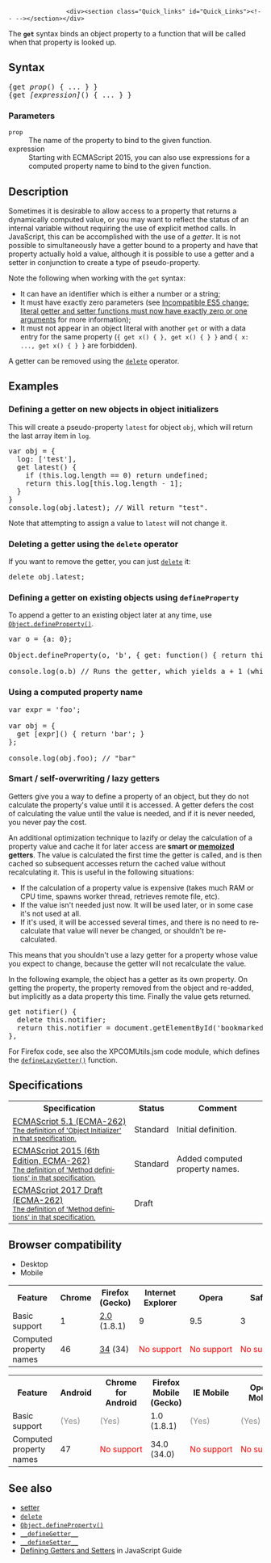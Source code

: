 
                
                  
                    <div><section class="Quick_links" id="Quick_Links"><!-- --></section></div>

<p>The <strong><code>get</code></strong> syntax binds an object property to a function that will be called when that property is looked up.</p>

<h2 id="Syntax">Syntax</h2>

<pre class="syntaxbox">{get <em>prop</em>() { ... } }
{get <em>[expression]</em>() { ... } }</pre>

<h3 id="Parameters">Parameters</h3>

<dl>
 <dt><code>prop</code></dt>
 <dd>The name of the property to bind to the given function.</dd>
 <dt>expression</dt>
 <dd>Starting with ECMAScript 2015, you can also use expressions for a computed property name to bind to the given function.</dd>
</dl>

<h2 id="Description">Description</h2>

<p>Sometimes it is desirable to allow access to a property that returns a dynamically computed value, or you may want to reflect the status of an internal variable without requiring the use of explicit method calls. In JavaScript, this can be accomplished with the use of a <em>getter</em>. It is not possible to simultaneously have a getter bound to a property and have that property actually hold a value, although it is possible to use a getter and a setter in conjunction to create a type of pseudo-property.</p>

<p>Note the following when working with the <code>get</code> syntax:</p>

<div>
<ul>
 <li>It can have an identifier which is either a number or a string;</li>
 <li>It must have exactly zero parameters (see <a href="http://whereswalden.com/2010/08/22/incompatible-es5-change-literal-getter-and-setter-functions-must-now-have-exactly-zero-or-one-arguments/" rel="external nofollow" class="external">Incompatible <abbr title="ECMAScript 5th edition">ES5</abbr> change: literal getter and setter functions must now have exactly zero or one arguments</a> for more information);</li>
 <li>It must not appear in an object literal with another <code>get</code> or with a data entry for the same property (<code>{ get x() { }, get x() { } }</code> and <code>{ x: ..., get x() { } }</code> are forbidden).</li>
</ul>
</div>

<p>A getter can be removed using the <code><a title="en/Core_JavaScript_1.5_Reference/Operators/Special_Operators/delete_Operator" href="/en-US/docs/Web/JavaScript/Reference/Operators/delete">delete</a></code> operator.</p>

<h2 id="Examples">Examples</h2>

<h3 id="Defining_a_getter_on_new_objects_in_object_initializers">Defining a getter on new objects in object initializers</h3>

<p>This will create a pseudo-property <code>latest</code> for object <code>obj</code>, which will return the last array item in <code>log</code>.</p>

<pre class="brush: js">var obj = {
&#xA0; log: [&apos;test&apos;],
&#xA0; get latest() {
&#xA0; &#xA0; if (this.log.length == 0) return undefined;
&#xA0; &#xA0; return this.log[this.log.length - 1];
&#xA0; }
}
console.log(obj.latest); // Will return &quot;test&quot;.
</pre>

<p>Note that attempting to assign a value to <code>latest</code> will not change it.</p>

<h3 id="Deleting_a_getter_using_the_delete_operator">Deleting a getter using the <code>delete</code> operator</h3>

<p>If you want to remove the getter, you can just <code><a href="/en-US/docs/Web/JavaScript/Reference/Operators/delete">delete</a></code> it:</p>

<pre class="brush: js">delete obj.latest;
</pre>

<h3 id="Defining_a_getter_on_existing_objects_using_defineProperty">Defining a getter on existing objects using <code>defineProperty</code></h3>

<p>To append a getter to an existing object later at any time, use <a title="The Object.defineProperty() method defines a new property directly on an object, or modifies an existing property on an object, and returns the object." href="/en-US/docs/Web/JavaScript/Reference/Global_Objects/Object/defineProperty"><code>Object.defineProperty()</code></a>.</p>

<pre class="brush: js">var o = {a: 0};

Object.defineProperty(o, &apos;b&apos;, { get: function() { return this.a + 1; } });

console.log(o.b) // Runs the getter, which yields a + 1 (which is 1)</pre>

<h3 id="Using_a_computed_property_name">Using a computed property name</h3>

<pre class="brush: js">var expr = &apos;foo&apos;;

var obj = {
  get [expr]() { return &apos;bar&apos;; }
};

console.log(obj.foo); // &quot;bar&quot;</pre>

<h3 id="Smart_self-overwriting_lazy_getters">Smart / self-overwriting / lazy getters</h3>

<p>Getters give you a way to define a property of an object, but they do not calculate the property&apos;s value until it is accessed. A getter defers the cost of calculating the value until the value is needed, and if it is never needed, you never pay the cost.</p>

<p>An additional optimization technique to lazify or delay the calculation of a property value and cache it for later access are<strong> smart or <a href="https://en.wikipedia.org/wiki/Memoization" class="external">memoized</a> getters</strong>. The value is calculated the first time the getter is called, and is then cached so subsequent accesses return the cached value without recalculating it. This&#xA0;is useful in the following situations:</p>

<ul>
 <li>If the calculation of a property value is expensive (takes much RAM or CPU time, spawns worker thread, retrieves remote file, etc).</li>
 <li>If the value isn&apos;t needed just now. It will be used later, or in some case it&apos;s not used at all.</li>
 <li>If it&apos;s used, it will be accessed several times, and there is no need to re-calculate that value will never be changed, or shouldn&apos;t be re-calculated.</li>
</ul>

<p>This means that you shouldn&apos;t use a lazy getter for a property whose value you expect to change, because the getter will not recalculate the value.</p>

<p>In the following example, the object has a getter as its own property. On getting the property, the property removed from the object and re-added, but implicitly as a data property this time. Finally the value gets returned.</p>

<pre class="brush: js">get notifier() {
  delete this.notifier;
  return this.notifier = document.getElementById(&apos;bookmarked-notification-anchor&apos;);
},</pre>

<p>For Firefox code, see also the XPCOMUtils.jsm code module, which defines the <code><a href="/en-US/docs/Mozilla/JavaScript_code_modules/XPCOMUtils.jsm#defineLazyGetter()">defineLazyGetter()</a></code> function.</p>

<h2 id="Specifications">Specifications</h2>

<table class="standard-table">
 <tbody>
  <tr>
   <th scope="col">Specification</th>
   <th scope="col">Status</th>
   <th scope="col">Comment</th>
  </tr>
  <tr>
   <td><a lang="en" hreflang="en" href="http://www.ecma-international.org/ecma-262/5.1/#sec-11.1.5" class="external">ECMAScript 5.1 (ECMA-262)<br><small lang="en-US">The definition of &apos;Object Initializer&apos; in that specification.</small></a></td>
   <td><span class="spec-Standard">Standard</span></td>
   <td>Initial definition.</td>
  </tr>
  <tr>
   <td><a lang="en" hreflang="en" href="http://www.ecma-international.org/ecma-262/6.0/#sec-method-definitions" class="external">ECMAScript 2015 (6th Edition, ECMA-262)<br><small lang="en-US">The definition of &apos;Method definitions&apos; in that specification.</small></a></td>
   <td><span class="spec-Standard">Standard</span></td>
   <td>Added computed property names.</td>
  </tr>
  <tr>
   <td><a lang="en" hreflang="en" href="https://tc39.github.io/ecma262/#sec-method-definitions" class="external">ECMAScript 2017 Draft (ECMA-262)<br><small lang="en-US">The definition of &apos;Method definitions&apos; in that specification.</small></a></td>
   <td><span class="spec-Draft">Draft</span></td>
   <td>&#xA0;</td>
  </tr>
 </tbody>
</table>

<h2 id="Browser_compatibility">Browser compatibility</h2>

<p></p><div class="htab">
    <a name="AutoCompatibilityTable" id="AutoCompatibilityTable"></a>
    <ul>
        <li class="selected"><a>Desktop</a></li>
        <li><a>Mobile</a></li>
    </ul>
</div><p></p>

<div id="compat-desktop">
<table class="compat-table">
 <tbody>
  <tr>
   <th>Feature</th>
   <th>Chrome</th>
   <th>Firefox (Gecko)</th>
   <th>Internet Explorer</th>
   <th>Opera</th>
   <th>Safari</th>
  </tr>
  <tr>
   <td>Basic support</td>
   <td>1</td>
   <td><a title="Released on 2006-10-24." href="/en-US/Firefox/Releases/2">2.0</a> (1.8.1)</td>
   <td>9</td>
   <td>9.5</td>
   <td>3</td>
  </tr>
  <tr>
   <td>Computed property names</td>
   <td>46</td>
   <td><a title="Released on 2014-12-01." href="/en-US/Firefox/Releases/34">34</a> (34)</td>
   <td><span style="color: #f00;">No&#xA0;support</span></td>
   <td><span style="color: #f00;">No&#xA0;support</span></td>
   <td><span style="color: #f00;">No&#xA0;support</span></td>
  </tr>
 </tbody>
</table>
</div>

<div id="compat-mobile">
<table class="compat-table">
 <tbody>
  <tr>
   <th>Feature</th>
   <th>Android</th>
   <th>Chrome for Android</th>
   <th>Firefox Mobile (Gecko)</th>
   <th>IE Mobile</th>
   <th>Opera Mobile</th>
   <th>Safari Mobile</th>
  </tr>
  <tr>
   <td>Basic support</td>
   <td><span title="Please update this with the earliest version of support." style="color: #888;">(Yes)</span></td>
   <td><span title="Please update this with the earliest version of support." style="color: #888;">(Yes)</span></td>
   <td>1.0 (1.8.1)</td>
   <td><span title="Please update this with the earliest version of support." style="color: #888;">(Yes)</span></td>
   <td><span title="Please update this with the earliest version of support." style="color: #888;">(Yes)</span></td>
   <td><span title="Please update this with the earliest version of support." style="color: #888;">(Yes)</span></td>
  </tr>
  <tr>
   <td>Computed property names</td>
   <td>47</td>
   <td><span style="color: #f00;">No&#xA0;support</span></td>
   <td>34.0 (34.0)</td>
   <td><span style="color: #f00;">No&#xA0;support</span></td>
   <td><span style="color: #f00;">No&#xA0;support</span></td>
   <td><span style="color: #f00;">No&#xA0;support</span></td>
  </tr>
 </tbody>
</table>
</div>

<h2 id="See_also">See also</h2>

<ul>
 <li><a href="/en-US/docs/Web/JavaScript/Reference/Functions/set">setter</a></li>
 <li><a title="The delete operator removes a property from an object." href="/en-US/docs/Web/JavaScript/Reference/Operators/delete"><code>delete</code></a></li>
 <li><a title="The Object.defineProperty() method defines a new property directly on an object, or modifies an existing property on an object, and returns the object." href="/en-US/docs/Web/JavaScript/Reference/Global_Objects/Object/defineProperty"><code>Object.defineProperty()</code></a></li>
 <li><a title="The documentation about this has not yet been written; please consider contributing!" href="/en-US/docs/Web/JavaScript/Reference/Global_Objects/Object/defineGetter"><code>__defineGetter__</code></a></li>
 <li><a title="The documentation about this has not yet been written; please consider contributing!" href="/en-US/docs/Web/JavaScript/Reference/Global_Objects/Object/defineSetter"><code>__defineSetter__</code></a></li>
 <li><a href="/en-US/docs/Web/JavaScript/Guide/Working_with_Objects#Defining_getters_and_setters">Defining Getters and Setters</a> in JavaScript Guide</li>
</ul>
                  
                
              